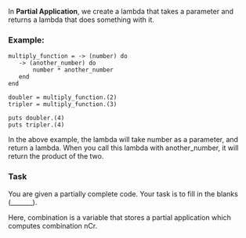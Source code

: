 In **Partial Application**, we create a lambda that takes a parameter and returns a lambda that does something with it.

### Example:
```
multiply_function = -> (number) do
   -> (another_number) do
       number * another_number
   end
end

doubler = multiply_function.(2)
tripler = multiply_function.(3)

puts doubler.(4)
puts tripler.(4)
```

In the above example, the lambda will take number as a parameter, and return a lambda. When you call this lambda with another_number, it will return the product of the two.

### Task

You are given a partially complete code. Your task is to fill in the blanks (_______).

Here, combination is a variable that stores a partial application which computes combination nCr.